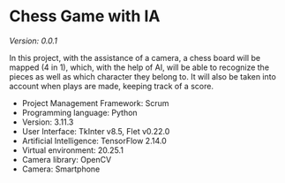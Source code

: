 # **Chess Game with IA**
*Version: 0.0.1*

In this project, with the assistance of a camera, a chess board will be mapped (4 in 1), which, with the help of AI, will be able to recognize the pieces as well as which character they belong to. It will also be taken into account when plays are made, keeping track of a score.

- Project Management Framework: Scrum
- Programming language: Python
- Version: 3.11.3
- User Interface: TkInter v8.5, Flet v0.22.0
- Artificial Intelligence: TensorFlow 2.14.0
- Virtual environment: 20.25.1
- Camera library: OpenCV
- Camera: Smartphone


